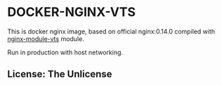 # DOCKER-NGINX-VTS

This is docker nginx image, based on official nginx:0.14.0 compiled with
[nginx-module-vts](https://github.com/vozlt/nginx-module-vts) module.

Run in production with host networking.

## License: The Unlicense

